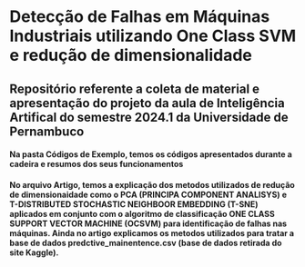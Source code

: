 
# Detecção de Falhas em Máquinas Industriais utilizando One Class SVM e redução de dimensionalidade

## Repositório referente a coleta de material e apresentação do projeto da aula de Inteligência Artifical do semestre 2024.1 da Universidade de Pernambuco

#### Na pasta Códigos de Exemplo, temos os códigos apresentados durante a cadeira e resumos dos seus funcionamentos

#### No arquivo Artigo, temos a explicação dos metodos utilizados de redução de dimensionaidade como o PCA (PRINCIPA COMPONENT ANALISYS) e T-DISTRIBUTED STOCHASTIC NEIGHBOOR EMBEDDING (T-SNE) aplicados em conjunto com o algoritmo de classificação ONE CLASS SUPPORT VECTOR MACHINE (OCSVM) para identificação de falhas nas máquinas. Ainda no artigo explicamos os metodos utilizados para tratar a base de dados predctive_mainentence.csv (base de dados retirada do site Kaggle).




